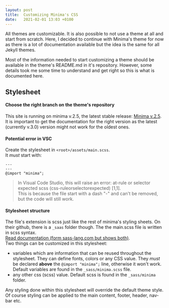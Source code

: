 ```yaml
---
layout: post
title:  Customizing Minima's CSS
date:   2021-02-01 13:03 +0100
---
```


All themes are customizable. It is also possible to not use a theme at all and start from scratch. 
Here, I decided to continue with Minima's theme for now as there is a lot of documentation available but the idea is the same for all Jekyll themes.

Most of the information needed to start customizing a theme should be available in the theme's README.md in it's repository. However, some details took me some time to understand and get right so this is what is documented here. 

## Stylesheet

#### Choose the right branch on the theme's repository
This site is running on minima v.2.5, the latest stable release: [Minima v.2.5](https://github.com/jekyll/minima/tree/v2.5.1).  
It is important to get the documentation for the right version as the latest (currently v.3.0) version might not work for the oldest ones.

#### Potential error in VSC
Create the stylesheet in `<root>/assets/main.scss`.  
It _must_ start with:  
```  
---  
---  
@import "minima";  
```   
> In Visual Code Studio, this will raise an error: at-rule or selector expected scss (css-ruleorselectorexpected) [1,1].  
> This is because the file start with a dash "-" and can't be removed, but the code will still work.

#### Stylesheet structure
The file's extension is scss just like the rest of minima's styling sheets. On their github, there is a `_saas` folder though. The the main.scss file is written in scss syntax.  
[Read documentation (form sass-lang.com but shows both)](https://sass-lang.com/guide).  
Two things can be customized in this stylesheet:  
- variables which are information that can be reused throughout the stylesheet. They can define fonts, colors or any CSS value. They _must_ be declared **above** the `@import "minima";` line, otherwise it won't work.  
Default variables are found in the `_sass/minima.scss` file.
- any other css (scss) value. Default scss is found in the `_sass/minima` folder.

Any styling done within this stylesheet will override the default theme style.   
Of course styling can be applied to the main content, footer, header, nav-bar etc.
